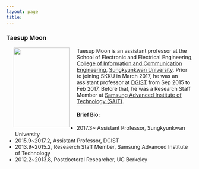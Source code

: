 ```yaml
---
layout: page
title:
---
```


### Taesup Moon

<img src="https://raw.githubusercontent.com/mindlab-skku/mindlab-skku.github.io/master/people/profile_icc.jpg" width="150" height="215" align="left" hspace="20" />  

Taesup Moon is an assistant professor at the School of Electronic and Electrical Engineering, [College of Information and Communication Engineering](http://icc.skku.edu), [Sungkyunkwan University](http://www.skku.edu). Prior to joining SKKU in March 2017, he was an assistant
professor at [DGIST](http://www.dgist.ac.kr) from Sep 2015 to Feb 2017. Before that, he was a Research Staff Member at [Samsung Advanced Institute of Technology (SAIT)](http://www.sait.samsung.co.kr).
    
  
  
  
  

#### Brief Bio:  
- 2017.3~ Assistant Professor, Sungkyunkwan University  
- 2015.9~2017.2, Assistant Professor, DGIST  
- 2013.9~2015.2, Reseaerch Staff Member, Samsung Advanced Institute of Technology  
- 2012.2~2013.8, Postdoctoral Researcher, UC Berkeley
